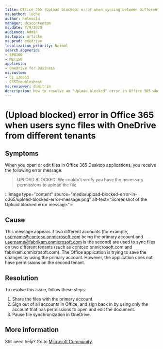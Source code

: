 ```yaml
---
title: Office 365 (Upload blocked) error when syncing between different tenants in OneDrive
ms.author: luche
author: helenclu
manager: dcscontentpm
ms.date: 7/9/2020
audience: Admin
ms.topic: article
ms.prod: onedrive
localization_priority: Normal
search.appverid:
- SPO160
- MET150
appliesto:
- OneDrive for Business
ms.custom: 
- CI 120653
- CSSTroubleshoot 
ms.reviewer: dumitrim
description: How to resolve an "Upload blocked" error in Office 365 when two different tenants sync files to OneDrive.
---
```


# (Upload blocked) error in Office 365 when users sync files with OneDrive from different tenants

## Symptoms

When you open or edit files in Office 365 Desktop applications, you receive the following error message: 

> UPLOAD BLOCKED: We couldn't verify you have the necessary permissions to upload the file. 

:::image type="content" source="media/upload-blocked-error-in-o365/upload-blocked-error-message.png" alt-text="Screenshot of the Upload blocked error message.":::

## Cause

This message appears if two different accounts (for example, username@contoso.onmicrosoft.com being the primary account and username@fabrikam.onmicrosoft.com is the second) are used to sync files on two different tenants (such as contoso.onmicrosoft.com and fabrikam.onmicrosoft.com). The Office application is trying to save the changes by using the primary account. However, the application does not have permissions on the second tenant.

## Resolution

To resolve this issue, follow these steps:

1.	Share the files with the primary account.
2.	Sign out of all accounts in Office, and sign back in by using only the account that has permissions to open and edit the document. 
3.	Pause file synchronization in OneDrive.

## More information

Still need help? Go to [Microsoft Community](https://answers.microsoft.com/).